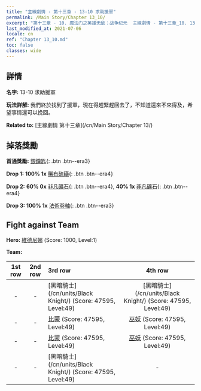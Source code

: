 ```yaml
---
title: "主線劇情 - 第十三章 - 13-10 求助援軍"
permalink: /Main Story/Chapter 13_10/
excerpt: "第十三章 - 10. 魔法门之英雄无敌：战争纪元  主線劇情 - 第十三章_10. 13-10 求助援軍"
last_modified_at: 2021-07-06
locale: cn
ref: "Chapter 13_10.md"
toc: false
classes: wide
---
```


## 詳情

 **名字:** 13-10 求助援軍

 **玩法詳解:** 我們終於找到了援軍，現在得趕緊趕回去了，不知道還來不來得及，希望事情還可以挽回。

 **Related to:** [主線劇情 第十三章](/cn/Main Story/Chapter 13/)

## 掉落獎勵

 **首通獎勵:** [銀鑰匙](/cn/Items/con_693/){: .btn .btn--era3}

 **Drop 1:** **100% 1x** [稀有硫磺](/cn/Items/mat_43/){: .btn .btn--era4}

 **Drop 2:** **60% 0x** [非凡礦石](/cn/Items/mat_33/){: .btn .btn--era4}, **40% 1x** [非凡礦石](/cn/Items/mat_33/){: .btn .btn--era4}

 **Drop 3:** **100% 1x** [法術卷軸](/cn/Items/con_694/){: .btn .btn--era3}


## Fight against Team
 **Hero:** [維德尼娜](/cn/heroes/Vidomina/) (Score: 1000, Level:1)

 **Team:**


  | 1st row | 2nd row | 3rd row | 4th row |
  |:----:|:----:|:----|:----:|
  | - | - | [黑暗騎士](/cn/units/Black Knight/) (Score: 47595, Level:49)  | [黑暗騎士](/cn/units/Black Knight/) (Score: 47595, Level:49)  |
  | - | - | [比蒙](/cn/units/Behemoth/) (Score: 47595, Level:49)  | [巫妖](/cn/units/Lich/) (Score: 47595, Level:49)  |
  | - | - | [比蒙](/cn/units/Behemoth/) (Score: 47595, Level:49)  | [巫妖](/cn/units/Lich/) (Score: 47595, Level:49)  |
  | - | - | [黑暗騎士](/cn/units/Black Knight/) (Score: 47595, Level:49)  | - |



